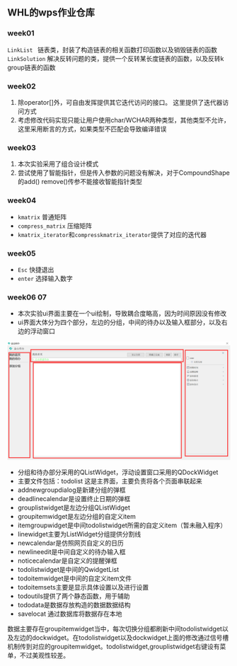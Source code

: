## WHL的wps作业仓库

### week01

`LinkList ` 链表类，封装了构造链表的相关函数打印函数以及销毁链表的函数
`LinkSolution` 解决反转问题的类，提供一个反转某长度链表的函数，以及反转k  group链表的函数

### week02

1.	除operator[]外，可自由发挥提供其它迭代访问的接口。
    这里提供了迭代器访问方式 
2.	考虑修改代码实现只能让用户使用char/WCHAR两种类型，其他类型不允许，
    这里采用断言的方式，如果类型不匹配会导致编译错误

### week03
1. 本次实验采用了组合设计模式
2. 尝试使用了智能指针，但是传入参数的问题没有解决，对于CompoundShape的add() remove()传参不能接收智能指针类型


### week04
+ `kmatrix` 普通矩阵
+ `compress_matrix` 压缩矩阵
+ `kmatrix_iterator`和`compresskmatrix_iterator`提供了对应的迭代器

### week05
+ `Esc` 快捷退出
+ `enter` 选择输入数字

### week06 07
+ 本次实验ui界面主要在一个ui绘制，导致耦合度略高，因为时间原因没有修改
+ ui界面大体分为四个部分，左边的分组，中间的待办以及输入框部分，以及右边的浮动窗口

![](./image/%E5%A4%A7%E4%BD%93%E6%A1%86%E6%9E%B6%E5%9B%BE.png)

+ 分组和待办部分采用的QListWidget，浮动设置窗口采用的QDockWidget
+ 主要文件包括：todolist 这是主界面，主要负责将各个页面串联起来
+ addnewgroupdialog是新建分组的弹框
+ deadlinecalendar是设置终止日期的弹框
+ grouplistwidget是左边分组QListWidget
+ groupitemwidget是左边分组的自定义item
+ itemgroupwidget是中间todolistwidget所需的自定义item（暂未融入程序）
+ linewidget主要为ListWidget分组提供分割线
+ newcalendar是仿照网页自定义的日历
+ newlineedit是中间自定义的待办输入框
+ noticecalendar是自定义的提醒弹框
+ todolistwidget是中间的QwidgetList
+ todoitemwidget是中间的自定义item文件
+ todoitemsets主要是显示具体设置以及进行设置
+ todoutils提供了两个静态函数，用于辅助
+ tododata是数据存放构造的数据数据结构
+ savelocat 通过数据库将数据存在本地

数据主要存在groupitemwidget当中，每次切换分组都刷新中间todolistwidget以及左边的dockwidget。在todolistwidget以及dockwidget上面的修改通过信号槽机制传到对应的groupitemwidget。todolistwidget,grouplistwidget右键设有菜单，不过美观性较差。


